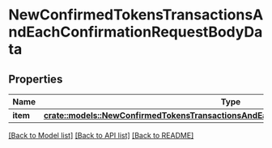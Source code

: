 # NewConfirmedTokensTransactionsAndEachConfirmationRequestBodyData

## Properties

Name | Type | Description | Notes
------------ | ------------- | ------------- | -------------
**item** | [**crate::models::NewConfirmedTokensTransactionsAndEachConfirmationRequestBodyDataItem**](NewConfirmedTokensTransactionsAndEachConfirmationRequestBody_data_item.md) |  | 

[[Back to Model list]](../README.md#documentation-for-models) [[Back to API list]](../README.md#documentation-for-api-endpoints) [[Back to README]](../README.md)


